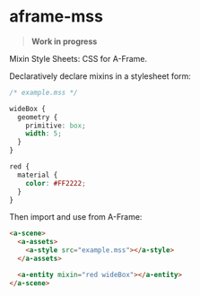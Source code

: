 # aframe-mss

> **Work in progress**

Mixin Style Sheets: CSS for A-Frame.

Declaratively declare mixins in a stylesheet form:

```css
/* example.mss */

wideBox {
  geometry {
    primitive: box;
    width: 5;
  }
}

red {
  material {
    color: #FF2222;
  }
}
```

Then import and use from A-Frame:

```html
<a-scene>
  <a-assets>
    <a-style src="example.mss"></a-style>
  </a-assets>

  <a-entity mixin="red wideBox"></a-entity>
</a-scene>
```
